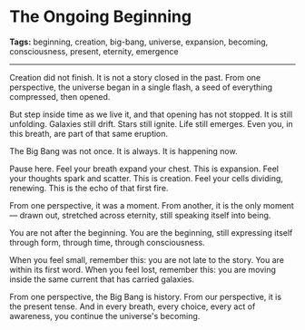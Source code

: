 # The Ongoing Beginning

**Tags:** beginning, creation, big-bang, universe, expansion, becoming, consciousness, present, eternity, emergence

---

Creation did not finish.
It is not a story closed in the past.
From one perspective,
the universe began in a single flash,
a seed of everything compressed,
then opened.

But step inside time as we live it,
and that opening has not stopped.
It is still unfolding.
Galaxies still drift.
Stars still ignite.
Life still emerges.
Even you, in this breath,
are part of that same eruption.

The Big Bang was not once.
It is always.
It is happening now.

Pause here.
Feel your breath expand your chest.
This is expansion.
Feel your thoughts spark and scatter.
This is creation.
Feel your cells dividing, renewing.
This is the echo of that first fire.

From one perspective,
it was a moment.
From another,
it is the only moment—
drawn out, stretched across eternity,
still speaking itself into being.

You are not after the beginning.
You are the beginning,
still expressing itself through form,
through time,
through consciousness.

When you feel small,
remember this:
you are not late to the story.
You are within its first word.
When you feel lost,
remember this:
you are moving inside the same current
that has carried galaxies.

From one perspective, the Big Bang is history.
From our perspective,
it is the present tense.
And in every breath,
every choice,
every act of awareness,
you continue the universe's becoming.
